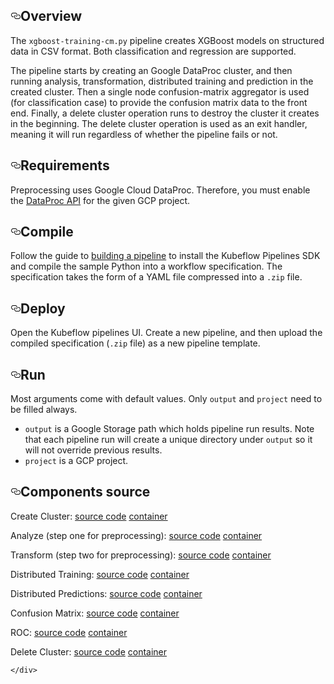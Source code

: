 
 <div id="readme" class="Box-body readme blob instapaper_body js-code-block-container">
    <article class="markdown-body entry-content p-3 p-md-6" itemprop="text"><h2><a id="user-content-overview" class="anchor" aria-hidden="true" href="#overview"><svg class="octicon octicon-link" viewBox="0 0 16 16" version="1.1" width="16" height="16" aria-hidden="true"><path fill-rule="evenodd" d="M4 9h1v1H4c-1.5 0-3-1.69-3-3.5S2.55 3 4 3h4c1.45 0 3 1.69 3 3.5 0 1.41-.91 2.72-2 3.25V8.59c.58-.45 1-1.27 1-2.09C10 5.22 8.98 4 8 4H4c-.98 0-2 1.22-2 2.5S3 9 4 9zm9-3h-1v1h1c1 0 2 1.22 2 2.5S13.98 12 13 12H9c-.98 0-2-1.22-2-2.5 0-.83.42-1.64 1-2.09V6.25c-1.09.53-2 1.84-2 3.25C6 11.31 7.55 13 9 13h4c1.45 0 3-1.69 3-3.5S14.5 6 13 6z"></path></svg></a>Overview</h2>
<p>The <code>xgboost-training-cm.py</code> pipeline creates XGBoost models on structured data in CSV format. Both classification and regression are supported.</p>
<p>The pipeline starts by creating an Google DataProc cluster, and then running analysis, transformation, distributed training and
prediction in the created cluster. Then a single node confusion-matrix aggregator is used (for classification case) to
provide the confusion matrix data to the front end. Finally, a delete cluster operation runs to destroy the cluster it creates
in the beginning. The delete cluster operation is used as an exit handler, meaning it will run regardless of whether the pipeline fails
or not.</p>
<h2><a id="user-content-requirements" class="anchor" aria-hidden="true" href="#requirements"><svg class="octicon octicon-link" viewBox="0 0 16 16" version="1.1" width="16" height="16" aria-hidden="true"><path fill-rule="evenodd" d="M4 9h1v1H4c-1.5 0-3-1.69-3-3.5S2.55 3 4 3h4c1.45 0 3 1.69 3 3.5 0 1.41-.91 2.72-2 3.25V8.59c.58-.45 1-1.27 1-2.09C10 5.22 8.98 4 8 4H4c-.98 0-2 1.22-2 2.5S3 9 4 9zm9-3h-1v1h1c1 0 2 1.22 2 2.5S13.98 12 13 12H9c-.98 0-2-1.22-2-2.5 0-.83.42-1.64 1-2.09V6.25c-1.09.53-2 1.84-2 3.25C6 11.31 7.55 13 9 13h4c1.45 0 3-1.69 3-3.5S14.5 6 13 6z"></path></svg></a>Requirements</h2>
<p>Preprocessing uses Google Cloud DataProc. Therefore, you must enable the <a href="https://cloud.google.com/endpoints/docs/openapi/enable-api" rel="nofollow">DataProc API</a> for the given GCP project.</p>
<h2><a id="user-content-compile" class="anchor" aria-hidden="true" href="#compile"><svg class="octicon octicon-link" viewBox="0 0 16 16" version="1.1" width="16" height="16" aria-hidden="true"><path fill-rule="evenodd" d="M4 9h1v1H4c-1.5 0-3-1.69-3-3.5S2.55 3 4 3h4c1.45 0 3 1.69 3 3.5 0 1.41-.91 2.72-2 3.25V8.59c.58-.45 1-1.27 1-2.09C10 5.22 8.98 4 8 4H4c-.98 0-2 1.22-2 2.5S3 9 4 9zm9-3h-1v1h1c1 0 2 1.22 2 2.5S13.98 12 13 12H9c-.98 0-2-1.22-2-2.5 0-.83.42-1.64 1-2.09V6.25c-1.09.53-2 1.84-2 3.25C6 11.31 7.55 13 9 13h4c1.45 0 3-1.69 3-3.5S14.5 6 13 6z"></path></svg></a>Compile</h2>
<p>Follow the guide to <a href="https://www.kubeflow.org/docs/guides/pipelines/build-pipeline/" rel="nofollow">building a pipeline</a> to install the Kubeflow Pipelines SDK and compile the sample Python into a workflow specification. The specification takes the form of a YAML file compressed into a <code>.zip</code> file.</p>
<h2><a id="user-content-deploy" class="anchor" aria-hidden="true" href="#deploy"><svg class="octicon octicon-link" viewBox="0 0 16 16" version="1.1" width="16" height="16" aria-hidden="true"><path fill-rule="evenodd" d="M4 9h1v1H4c-1.5 0-3-1.69-3-3.5S2.55 3 4 3h4c1.45 0 3 1.69 3 3.5 0 1.41-.91 2.72-2 3.25V8.59c.58-.45 1-1.27 1-2.09C10 5.22 8.98 4 8 4H4c-.98 0-2 1.22-2 2.5S3 9 4 9zm9-3h-1v1h1c1 0 2 1.22 2 2.5S13.98 12 13 12H9c-.98 0-2-1.22-2-2.5 0-.83.42-1.64 1-2.09V6.25c-1.09.53-2 1.84-2 3.25C6 11.31 7.55 13 9 13h4c1.45 0 3-1.69 3-3.5S14.5 6 13 6z"></path></svg></a>Deploy</h2>
<p>Open the Kubeflow pipelines UI. Create a new pipeline, and then upload the compiled specification (<code>.zip</code> file) as a new pipeline template.</p>
<h2><a id="user-content-run" class="anchor" aria-hidden="true" href="#run"><svg class="octicon octicon-link" viewBox="0 0 16 16" version="1.1" width="16" height="16" aria-hidden="true"><path fill-rule="evenodd" d="M4 9h1v1H4c-1.5 0-3-1.69-3-3.5S2.55 3 4 3h4c1.45 0 3 1.69 3 3.5 0 1.41-.91 2.72-2 3.25V8.59c.58-.45 1-1.27 1-2.09C10 5.22 8.98 4 8 4H4c-.98 0-2 1.22-2 2.5S3 9 4 9zm9-3h-1v1h1c1 0 2 1.22 2 2.5S13.98 12 13 12H9c-.98 0-2-1.22-2-2.5 0-.83.42-1.64 1-2.09V6.25c-1.09.53-2 1.84-2 3.25C6 11.31 7.55 13 9 13h4c1.45 0 3-1.69 3-3.5S14.5 6 13 6z"></path></svg></a>Run</h2>
<p>Most arguments come with default values. Only <code>output</code> and <code>project</code> need to be filled always.</p>
<ul>
<li><code>output</code> is a Google Storage path which holds
pipeline run results. Note that each pipeline run will create a unique directory under <code>output</code> so it will not override previous results.</li>
<li><code>project</code> is a GCP project.</li>
</ul>
<h2><a id="user-content-components-source" class="anchor" aria-hidden="true" href="#components-source"><svg class="octicon octicon-link" viewBox="0 0 16 16" version="1.1" width="16" height="16" aria-hidden="true"><path fill-rule="evenodd" d="M4 9h1v1H4c-1.5 0-3-1.69-3-3.5S2.55 3 4 3h4c1.45 0 3 1.69 3 3.5 0 1.41-.91 2.72-2 3.25V8.59c.58-.45 1-1.27 1-2.09C10 5.22 8.98 4 8 4H4c-.98 0-2 1.22-2 2.5S3 9 4 9zm9-3h-1v1h1c1 0 2 1.22 2 2.5S13.98 12 13 12H9c-.98 0-2-1.22-2-2.5 0-.83.42-1.64 1-2.09V6.25c-1.09.53-2 1.84-2 3.25C6 11.31 7.55 13 9 13h4c1.45 0 3-1.69 3-3.5S14.5 6 13 6z"></path></svg></a>Components source</h2>
<p>Create Cluster:
<a href="https://github.com/kubeflow/pipelines/tree/master/components/deprecated/dataproc/create_cluster/src">source code</a>
<a href="https://github.com/kubeflow/pipelines/tree/master/components/deprecated/dataproc/create_cluster">container</a></p>
<p>Analyze (step one for preprocessing):
<a href="https://github.com/kubeflow/pipelines/tree/master/components/deprecated/dataproc/analyze/src">source code</a>
<a href="https://github.com/kubeflow/pipelines/tree/master/components/deprecated/dataproc/analyze">container</a></p>
<p>Transform (step two for preprocessing):
<a href="https://github.com/kubeflow/pipelines/tree/master/components/deprecated/dataproc/transform/src">source code</a>
<a href="https://github.com/kubeflow/pipelines/tree/master/components/deprecated/dataproc/transform">container</a></p>
<p>Distributed Training:
<a href="https://github.com/kubeflow/pipelines/tree/master/components/deprecated/dataproc/train/src">source code</a>
<a href="https://github.com/kubeflow/pipelines/tree/master/components/deprecated/dataproc/train">container</a></p>
<p>Distributed Predictions:
<a href="https://github.com/kubeflow/pipelines/tree/master/components/deprecated/dataproc/predict/src">source code</a>
<a href="https://github.com/kubeflow/pipelines/tree/master/components/deprecated/dataproc/predict">container</a></p>
<p>Confusion Matrix:
<a href="https://github.com/kubeflow/pipelines/tree/master/components/local/confusion_matrix/src">source code</a>
<a href="https://github.com/kubeflow/pipelines/tree/master/components/local/confusion_matrix">container</a></p>
<p>ROC:
<a href="https://github.com/kubeflow/pipelines/tree/master/components/local/roc/src">source code</a>
<a href="https://github.com/kubeflow/pipelines/tree/master/components/local/roc">container</a></p>
<p>Delete Cluster:
<a href="https://github.com/kubeflow/pipelines/tree/master/components/deprecated/dataproc/delete_cluster/src">source code</a>
<a href="https://github.com/kubeflow/pipelines/tree/master/components/deprecated/dataproc/delete_cluster">container</a></p>
</article>
  </div>

    </div>

